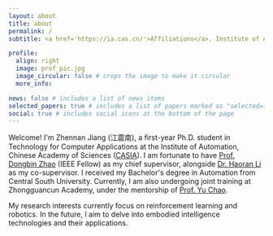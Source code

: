 ```yaml
---
layout: about
title: about
permalink: /
subtitle: <a href='https://ia.cas.cn/'>Affiliations</a>. Institute of Automation, Chinese Academy of Sciences.

profile:
  align: right
  image: prof_pic.jpg
  image_circular: false # crops the image to make it circular
  more_info:

news: false # includes a list of news items
selected_papers: true # includes a list of papers marked as "selected={true}"
social: true # includes social icons at the bottom of the page
---
```


Welcome! I'm Zhennan Jiang (江震南), a first-year Ph.D. student in Technology for Computer Applications at the Institute of Automation, Chinese Academy of Sciences ([CASIA](https://ia.cas.cn/)). I am fortunate to have [Prof. Dongbin Zhao](https://ia.cas.cn/rcdw/yjy/202404/t20240422_7129930.html) (IEEE Fellow) as my chief supervisor, alongside [Dr. Haoran Li](https://ia.cas.cn/rcdw/fyjy/202404/t20240422_7129926.html) as my co-supervisor. I received my Bachelor's degree in Automation from Central South University. Currently, I am also undergoing joint training at Zhongguancun Academy, under the mentorship of [Prof. Yu Chao](https://nicsefc.ee.tsinghua.edu.cn/people/ChaoYu).

My research interests currently focus on reinforcement learning and robotics. In the future, I aim to delve into embodied intelligence technologies and their applications.
